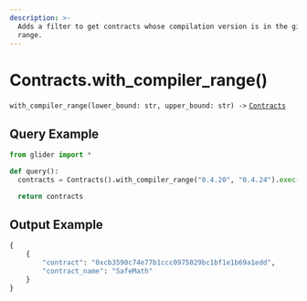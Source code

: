 ```yaml
---
description: >-
  Adds a filter to get contracts whose compilation version is in the given
  range.
---
```


# Contracts.with\_compiler\_range()

`with_compiler_range(lower_bound: str, upper_bound: str) ->` [`Contracts`](./)

## Query Example

```python
from glider import *

def query():
  contracts = Contracts().with_compiler_range("0.4.20", "0.4.24").exec(10)

  return contracts
```

## Output Example

```python
{
    {
        "contract": "0xcb3590c74e77b1ccc0975029bc1bf1e1b69a1edd",
        "contract_name": "SafeMath"
    }
}
```
